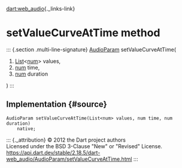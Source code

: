 [dart:web\_audio](../../dart-web_audio/dart-web_audio-library){._links-link}

setValueCurveAtTime method
==========================

::: {.section .multi-line-signature}
[AudioParam](../audioparam-class) setValueCurveAtTime(

1.  [List](../../dart-core/list-class)\<[num](../../dart-core/num-class)\>
    values,
2.  [num](../../dart-core/num-class) time,
3.  [num](../../dart-core/num-class) duration

)
:::

Implementation {#source}
--------------

``` {.language-dart data-language="dart"}
AudioParam setValueCurveAtTime(List<num> values, num time, num duration)
    native;
```

::: {._attribution}
© 2012 the Dart project authors\
Licensed under the BSD 3-Clause \"New\" or \"Revised\" License.\
<https://api.dart.dev/stable/2.18.5/dart-web_audio/AudioParam/setValueCurveAtTime.html>
:::
